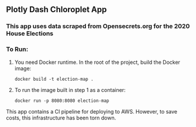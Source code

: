 ## Plotly Dash Chloroplet App

### This app uses data scraped from Opensecrets.org for the 2020 House Elections

### To Run:

1. You need Docker runtime. In the root of the project, build the Docker image:
   ```
   docker build -t election-map .
   ```
2. To run the image built in step 1 as a container:
   ```
   docker run -p 8080:8080 election-map
   ```

This app contains a CI pipeline for deploying to AWS. However, to save costs, this infrastructure has been torn down.




